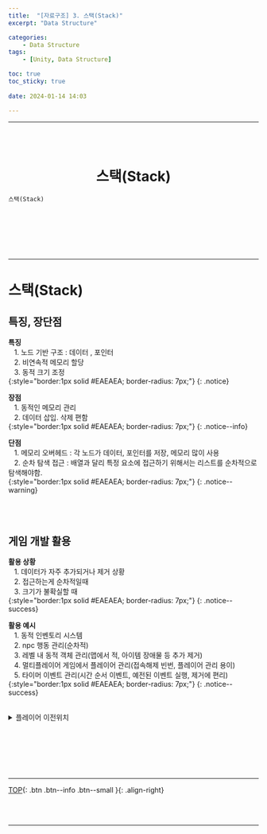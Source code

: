 ```yaml
---
title:  "[자료구조] 3. 스택(Stack)"
excerpt: "Data Structure"

categories:
    - Data Structure
tags:
    - [Unity, Data Structure]

toc: true
toc_sticky: true
 
date: 2024-01-14 14:03

---
```

- - -

<br><br>

<center><H1>  스택(Stack)  </H1></center>

`스택(Stack)`


<br><br><br><br><br>
- - - 

# 스택(Stack)

## 특징, 장단점
**특징**  
&nbsp;&nbsp; 1. 노드 기반 구조 : 데이터 , 포인터  
&nbsp;&nbsp; 2. 비연속적 메모리 할당  
&nbsp;&nbsp; 3. 동적 크기 조정  
{:style="border:1px solid #EAEAEA; border-radius: 7px;"}
{: .notice}  

**장점**  
&nbsp;&nbsp; 1. 동적인 메모리 관리  
&nbsp;&nbsp; 2. 데이터 삽입. 삭제 편함   
{:style="border:1px solid #EAEAEA; border-radius: 7px;"}
{: .notice--info}  

**단점**  
&nbsp;&nbsp; 1. 메모리 오버헤드 : 각 노드가 데이터, 포인터를 저장, 메모리 많이 사용  
&nbsp;&nbsp; 2. 순차 탐색 접근 : 배열과 달리 특정 요소에 접근하기 위해서는 리스트를 순차적으로 탐색해야함.  
{:style="border:1px solid #EAEAEA; border-radius: 7px;"}
{: .notice--warning}  

<br><br>

## 게임 개발 활용

**활용 상황**  
&nbsp;&nbsp; 1. 데이터가 자주 추가되거나 제거 상황   
&nbsp;&nbsp; 2. 접근하는게 순차적일때  
&nbsp;&nbsp; 3. 크기가 불확실할 때   
{:style="border:1px solid #EAEAEA; border-radius: 7px;"}
{: .notice--success} 

**활용 예시**  
&nbsp;&nbsp; 1. 동적 인벤토리 시스템  
&nbsp;&nbsp; 2. npc 행동 관리(순차적)  
&nbsp;&nbsp; 3. 레벨 내 동적 객체 관리(맵에서 적, 아이템 장애물 등 추가 제거)  
&nbsp;&nbsp; 4. 멀티플레이어 게임에서 플레이어 관리(접속해제 빈번, 플레이어 관리 용이)  
&nbsp;&nbsp; 5. 타이머 이벤트 관리(시간 순서 이벤트, 예전된 이벤트 실행, 제거에 편리)  
{:style="border:1px solid #EAEAEA; border-radius: 7px;"}
{: .notice--success} 

<br>

<details>
<summary>플레이어 이전위치</summary>

<div class="notice--primary" markdown="1"> 

```c# 
using System.Collections.Generic;
using UnityEngine;

public class PlayerController : MonoBehaviour
{
    private Stack<Vector3> movementHistory;

    void Start()
    {
        movementHistory = new Stack<Vector3>();
    }

    void Update()
    {
        // 플레이어 이동 관리 로직
        if (Input.GetKeyDown(KeyCode.UpArrow))
        {
            MovePlayer(Vector3.forward);
        }

        // 이동 취소 (Undo)
        if (Input.GetKeyDown(KeyCode.Z) && movementHistory.Count > 0)
        {
            UndoMovement();
        }
    }

    void MovePlayer(Vector3 direction)
    {
        movementHistory.Push(transform.position); // 현재 위치 저장
        transform.position += direction; // 플레이어 이동
    }

    void UndoMovement()
    {
        Vector3 previousPosition = movementHistory.Pop(); // 이전 위치 가져오기
        transform.position = previousPosition; // 플레이어 위치 복원
    }
}
```
</div>
</details>

<br><br><br><br><br>
- - - 


[TOP](#){: .btn .btn--info .btn--small }{: .align-right}


<br><br>
- - -

